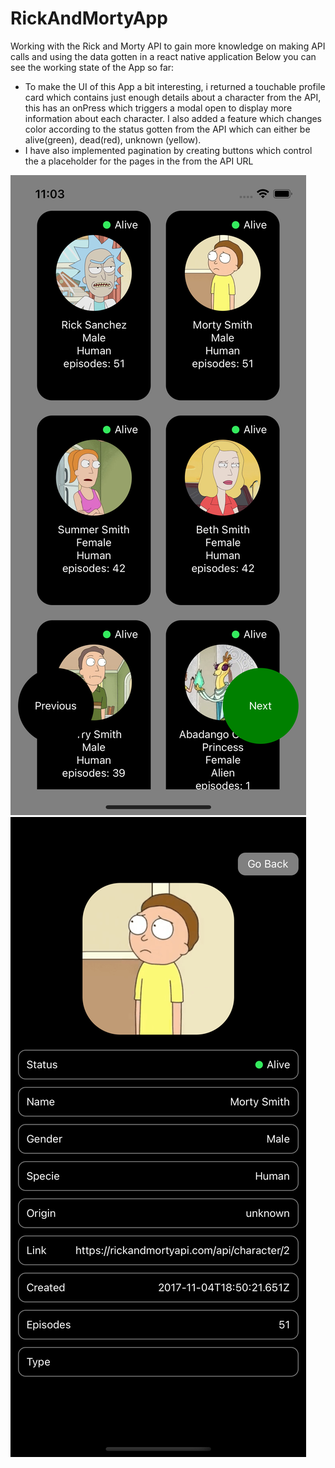 # RickAndMortyApp
Working with the Rick and Morty API to gain more knowledge on making API calls and using the data gotten in a react native application
Below you can see the working state of the App so far:

* To make the UI of this App a bit interesting, i returned a touchable profile card which contains just enough details about a character from the API, this has an onPress which triggers a modal open to display more information about each character. I also added a feature which changes color according to the status gotten from the API which can either be alive(green), dead(red), unknown (yellow).
* I have also implemented pagination by creating buttons which control the a placeholder for the pages in the from the API URL

![Sample Image 1](https://github.com/olatunjiemanuel/RickAndMortyApp/blob/main/Assets/Simulator%20Screen%20Shot%20-%20iPhone%2013%20-%202022-01-08%20at%2023.03.56.png)
![Sample Image 2](https://github.com/olatunjiemanuel/RickAndMortyApp/blob/main/Assets/Simulator%20Screen%20Shot%20-%20iPhone%2013%20-%202022-01-08%20at%2023.12.14.png)
